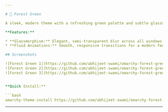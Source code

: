 ```yaml
---

# 🌲 Forest Green

A sleek, modern theme with a refreshing green palette and subtle glassmorphism for a cohesive, focused desktop experience.

**Features:**

* **Glassmorphism:** Elegant, semi-transparent blur across all windows.
* **Fluid Animations:** Smooth, responsive transitions for a modern feel.

## Screenshots

![Forest Green 1](https://github.com/abhijeet-swami/omarchy-forest-green/raw/main/screenshot/1.png)
![Forest Green 2](https://github.com/abhijeet-swami/omarchy-forest-green/raw/main/screenshot/2.png)
![Forest Green 3](https://github.com/abhijeet-swami/omarchy-forest-green/raw/main/screenshot/3.png)


**Quick Install:**

```bash
omarchy-theme-install https://github.com/abhijeet-swami/omarchy-forest-green
```

---
```

